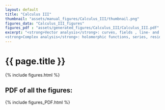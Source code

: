 ```yaml
---
layout: default
title: "Calculus III"
thumbnail: "assets/manual_figures/Calculus_III/thumbnail.png"
figures_data: "Calculus_III_figures"
figures_pdf : "assets/generated_figures/Calculus_III/Calculus_III.pdf"
excerpt: "<strong>Vector analysis</strong>: curves, fields , line- and surface integrals... <br>
<strong>Complex analysis</strong>: holomorphic functions, series, residue theorem..."  
---
```

<h1>{{ page.title }}</h1>

{% include figures.html %}

<h2>PDF of all the figures:</h2>

{% include figures_PDF.html %}


